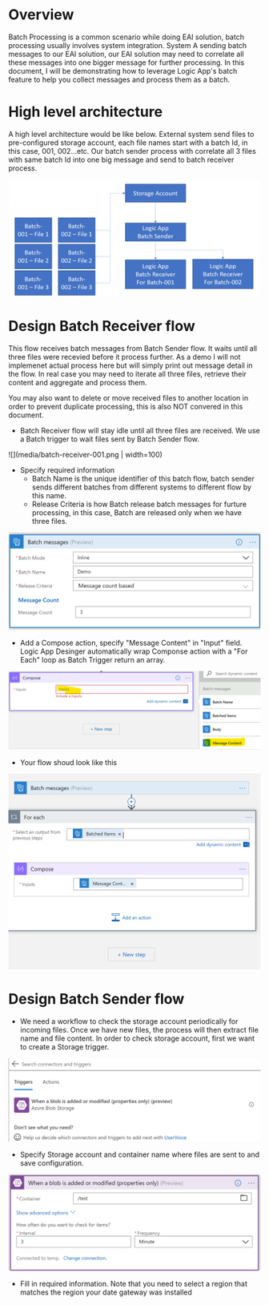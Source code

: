 Overview
========

Batch Processing is a common scenario while doing EAI solution, batch processing usually involves system integration. System A sending batch messages to our EAI solution, our EAI solution may need to correlate all these messages into one bigger message for further processing.
In this document, I will be demonstrating how to leverage Logic App's batch feature to help you collect messages and process them as a batch.

High level architecture
=======================
A high level architecture would be like below.
External system send files to pre-configured storage account, each file names start with a batch Id, in this case, 001, 002...etc. Our batch sender process with correlate all 3 files with same batch Id into one big message and send to batch receiver process.

![](media/batch-001.png)

Design Batch Receiver flow
==================================

This flow receives batch messages from Batch Sender flow. It waits until all three files were recevied before it process further. As a demo I will not implemenet actual process here but will simply print out message detail in the flow. In real case you may need to iterate all three files, retrieve their content and aggregate and process them.

You may also want to delete or move received files to another location in order to prevent duplicate processing, this is also NOT convered in this document.

-   Batch Receiver flow will stay idle until all three files are received. We use a Batch trigger to wait files sent by Batch Sender flow.

![](media/batch-receiver-001.png | width=100)

-   Specify required information
    -   Batch Name is the unique identifier of this batch flow, batch sender sends different batches from different systems to different flow by this name.
    -   Release Criteria is how Batch release batch messages for furture processing, in this case, Batch are released only when we have three files.

![](media/batch-receiver-2.png)

-   Add a Compose action, specify "Message Content" in "Input" field. Logic App Desinger automatically wrap Componse action with a "For Each" loop as Batch Trigger return an array.

![](media/batch-receiver-3.png)

-   Your flow shoud look like this

![](media/batch-receiver-4.png)

Design Batch Sender flow
==================================

-   We need a workflow to check the storage account periodically for incoming files. Once we have new files, the process will then extract file name and file content. In order to check storage account, first we want to create a Storage trigger.

![](media/batch-002.png)

-   Specify Storage account and container name where files are sent to and save configuration.

![](media/batch-003.png)

-   Fill in required information. Note that you need to select a region that
    matches the region your date gateway was installed
